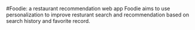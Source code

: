#Foodie: a restaurant recommendation web app
Foodie aims to use personalization to improve resturant search and recommendation based on search history and favorite record.
